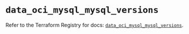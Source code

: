 # `data_oci_mysql_mysql_versions`

Refer to the Terraform Registry for docs: [`data_oci_mysql_mysql_versions`](https://registry.terraform.io/providers/oracle/oci/6.18.0/docs/data-sources/mysql_mysql_versions).
